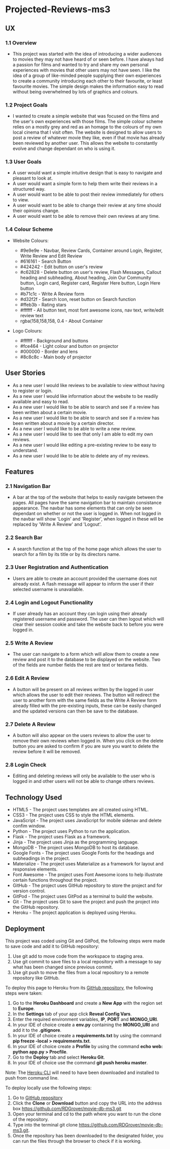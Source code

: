 # Projected-Reviews-ms3


## UX

### 1.1 Overview
* This project was started with the idea of introducing a wider audiences to movies they may not have heard of or seen before. I have always had a passion for films and wanted to try and share my own personal experiences with movies that other users may not have seen. I like the idea of a group of like-minded people supplying their own experiences to create a community introducing each other to their favourite, or least favourite movies. The simple design makes the information easy to read without being overwhelmed by lots of graphics and colours.

### 1.2 Project Goals
* I wanted to create a simple website that was focused on the films and the user's own experiences with those films. The simple colour scheme relies on a mostly grey and red as an homage to the colours of my own local cinema that I visit often. The website is designed to allow users to post a review of whatever movie they like, even if that movie has already been reviewed by another user. This allows the website to constantly evolve and change dependant on who is using it.

### 1.3 User Goals
* A user would want a simple intuitive design that is easy to navigate and pleasant to look at.
* A user would want a simple form to help them write their reviews in a structured way.
* A user would want to be able to post their review immediately for others to view.
* A user would want to be able to change their review at any time should their opinions change.
* A user would want to be able to remove their own reviews at any time.

### 1.4 Colour Scheme
* Website Colours:
  * #9e9e9e - Navbar, Review Cards, Container around Login, Register, Write Review and Edit Review
  * #616161 - Search Button
  * #424242 - Edit button on user's review
  * #c62828 - Delete button on user's review, Flash Messages, Callout heading and subheading, About heading, Join Our Community button, Login card, Register card, Register Here button, Login Here button
  * #b71c1c - Write A Review form
  * #d32f2f - Search Icon, reset button on Search function
  * #ffeb3b - Rating stars
  * #ffffff - All button text, most font awesome icons, nav text, write/edit review text 
  * rgba(158,158,158, 0.4 - About Container

* Logo Colours:
  * #ffffff - Background and buttons
  * #fce464 - Light colour and button on projector
  * #000000 - Border and lens
  * #8c8c8c - Main body of projector
  
## User Stories

* As a new user I would like reviews to be available to view without having to register or login.
* As a new user I would like information about the website to be readily available and easy to read.
* As a new user I would like to be able to search and see if a review has been written about a certain movie.
* As a new user I would like to be able to search and see if a review has been written about a movie by a certain director.
* As a new user I would like to be able to write a new review.
* As a new user I would like to see that only I am able to edit my own reviews.
* As a new user I would like editing a pre-existing review to be easy to understand.
* As a new user I would like to be able to delete any of my reviews. 
  
## Features
  
### 2.1 Navigation Bar
  
* A bar at the top of the website that helps to easily navigate between the pages. All pages have the same navigation bar to maintain consistance appearance. The navbar has some elements that can only be seen dependant on whether or not the user is logged in. When not logged in the navbar will show 'Login' and 'Register', when logged in these will be replaced by 'Write A Review' and 'Logout'.
  
### 2.2 Search Bar
  
* A search function at the top of the home page which allows the user to search for a film by its title or by its directors name.

### 2.3 User Registration and Authentication

* Users are able to create an account provided the username does not already exist. A flash message will appear to inform the user if their selected username is unavailable.

### 2.4 Login and Logout Functionality

* If user already has an account they can login using their already registered username and password. The user can then logout which will clear their session cookie and take the website back to before you were logged in.

### 2.5 Write A Review

* The user can navigate to a form which will allow them to create a new review and post it to the database to be displayed on the website. Two of the fields are number fields the rest are text or textarea fields.

### 2.6 Edit A Review

* A button will be present on all reviews written by the logged in user which allows the user to edit their reviews. The button will redirect the user to another form with the same fields as the Write A Review form already filled with the pre-existing inputs, these can be easily changed and the updated versions can then be save to the database.

### 2.7 Delete A Review

* A button will also appear on the users reviews to allow the user to remove their own reviews when logged in. When you click on the delete button you are asked to confirm if you are sure you want to delete the review before it will be removed.

### 2.8 Login Check

* Editing and deleting reviews will only be available to the user who is logged in and other users will not be able to change others reviews.

## Technology Used

* HTML5 - The project uses templates are all created using HTML.
* CSS3 - The project uses CSS to style the HTML elements.
* JavaScript - The project uses JavaScript for mobile sidenav and delete confim window.
* Python - The project uses Python to run the application.
* Flask - The project uses Flask as a framework.
* Jinja - The project uses Jinja as the programming language.
* MongoDB - The project uses MongoDB to host its database.
* Google Fonts - The project uses Google Fonts for the headings and subheadings in the project.
* Materialize - The project uses Materialize as a framework for layout and responsive elements.
* Font Awesome - The project uses Font Awesome icons to help illustrate certain functions throughout the project.
* GitHub - The project uses GitHub repository to store the project and for version control.
* GitPod - The project uses GitPod as a terminal to build the website.
* Git - The project uses Git to save the project and push the project into the GitHub repository.
* Heroku - The project application is deployed using Heroku.

## Deployment

This project was coded using Git and GitPod, the following steps were made to save code and add it to GitHub repository:
 1. Use git add to move code from the workspace to staging area.
 1. Use git commit to save files to a local repository with a message to say what has been changed since previous commit.
 1. Use git push to move the files from a local repository to a remote repository like GitHub.

To deploy this page to Heroku from its [GitHub repository](https://github.com/RDGrover/movie-db-ms3), the following steps were taken:
 1. Go to the **Heroku Dashboard** and create a **New App** with the region set to **Europe**.
 1. In the **Settings** tab of your app click **Reveal Config Vars**.
 1. Enter the required environment variables, **IP**, **PORT** and **MONGO_URI**.
 1. In your IDE of choice create a **env.py** containing the **MONGO_URI** and add it to the **.gitignore**.
 1. In your IDE of choice create a **requirements.txt** by using the command **pip freeze -local > requirements.txt**.
 1. In your IDE of choice create a **Profile** by using the command **echo web: python app.py > Procfile**.
 1. Go to the **Deploy** tab and select **Heroku Git**.
 1. In your IDE of choice use the command **git push heroku master**.

Note: The [Heroku CLI](https://devcenter.heroku.com/articles/heroku-cli) will need to have been downloaded and installed to push from command line.

To deploy locally use the following steps:
 1. Go to [GitHub repository](https://github.com/RDGrover/movie-db-ms3)
 1. Click the **Clone** or **Download** button and copy the URL into the address box https://github.com/RDGrover/movie-db-ms3.git
 1. Open your terminal and cd to the path where you want to run the clone of the repository.
 1. Type into the terminal git clone https://github.com/RDGrover/movie-db-ms3.git.
 1. Once the repository has been downloaded to the designated folder, you can run the files through the browser to check if it is working.



